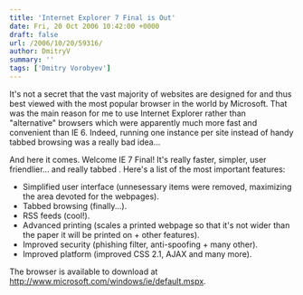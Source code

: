 ```yaml
---
title: 'Internet Explorer 7 Final is Out'
date: Fri, 20 Oct 2006 10:42:00 +0000
draft: false
url: /2006/10/20/59316/
author: DmitryV
summary: ''
tags: ['Dmitry Vorobyev']
---
```


It's not a secret that the vast majority of websites are designed for and thus best viewed with the most popular browser in the world by Microsoft. That was the main reason for me to use Internet Explorer rather than "alternative" browsers which were apparently much more fast and convenient than IE 6. Indeed, running one instance per site instead of handy tabbed browsing was a really bad idea...

And here it comes. Welcome IE 7 Final! It's really faster, simpler, user friendlier... and really tabbed . Here's a list of the most important features:

*   Simplified user interface (unnesessary items were removed, maximizing the area devoted for the webpages).
*   Tabbed browsing (finally...).
*   RSS feeds (cool!).
*   Advanced printing (scales a printed webpage so that it's not wider than the paper it will be printed on + other features).
*   Improved security (phishing filter, anti-spoofing + many other).
*   Improved platform (improved CSS 2.1, AJAX and many more).

The browser is available to download at http://www.microsoft.com/windows/ie/default.mspx.






